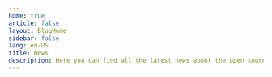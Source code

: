 ```yaml
---
home: true
article: false
layout: BlogHome
sidebar: false
lang: en-US
title: News
description: Here you can find all the latest news about the open source software ocelot.social.
---
```

